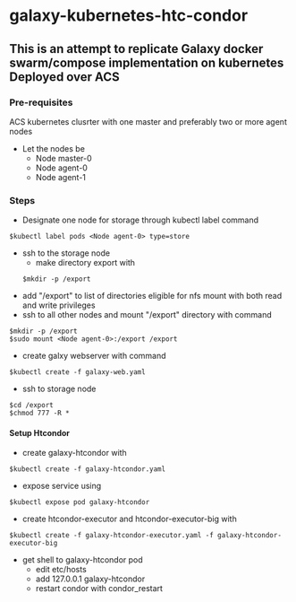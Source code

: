 # galaxy-kubernetes-htc-condor
## This is an attempt to replicate Galaxy docker swarm/compose implementation on kubernetes Deployed over ACS
### Pre-requisites
ACS kubernetes clusrter with one master and preferably two or more agent nodes 
- Let the nodes be 
  - Node master-0 
  - Node agent-0 
  - Node agent-1 
### Steps
- Designate one node for storage through kubectl label command 
 ```
 $kubectl label pods <Node agent-0> type=store
 ```
- ssh to the storage node
  - make directory export with
  ```
  $mkdir -p /export
  ```
- add "/export" to list of directories eligible for nfs mount with both read and write privileges
- ssh to all other nodes and mount "/export" directory with command
```
$mkdir -p /export
$sudo mount <Node agent-0>:/export /export
```
- create galxy webserver with command
```
$kubectl create -f galaxy-web.yaml
```
- ssh to storage node 
```
$cd /export
$chmod 777 -R * 
```
#### Setup Htcondor
- create galaxy-htcondor with
```
$kubectl create -f galaxy-htcondor.yaml
```
- expose service using
```
$kubectl expose pod galaxy-htcondor
```
- create htcondor-executor and htcondor-executor-big with
```
$kubectl create -f galaxy-htcondor-executor.yaml -f galaxy-htcondor-executor-big
```
- get shell to galaxy-htcondor pod 
  - edit etc/hosts
  - add 127.0.0.1   galaxy-htcondor
  - restart condor with condor_restart
